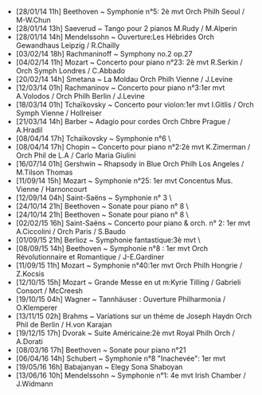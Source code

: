 - [28/01/14 11h] Beethoven ~ Symphonie n°5: 2è mvt Orch Philh Seoul / M-W.Chun
- [28/01/14 13h] Saeverud ~ Tango pour 2 pianos M.Rudy / M.Alperin
- [28/01/14 14h] Mendelssohn ~ Ouverture:Les Hébrides Orch Gewandhaus Leipzig / R.Chailly
- [03/02/14 18h] Rachmaninoff ~ Symphony no.2 op.27
- [04/02/14 11h] Mozart ~ Concerto pour piano n°23: 2è mvt R.Serkin / Orch Symph Londres / C.Abbado
- [20/02/14 14h] Smetana ~ La Moldau Orch Philh Vienne / J.Levine
- [12/03/14 01h] Rachmaninov ~ Concerto pour piano n°3:1er mvt A.Volodos / Orch Philh Berlin / J.Levine
- [18/03/14 01h] Tchaïkovsky ~ Concerto pour violon:1er mvt I.Gitlis / Orch Symph Vienne / Hollreiser
- [21/03/14 14h] Barber ~ Adagio pour cordes Orch Chbre Prague / A.Hradil
- [08/04/14 17h] Tchaïkovsky ~ Symphonie n°6 \
- [08/04/14 17h] Chopin ~ Concerto pour piano n°2:2è mvt K.Zimerman / Orch Phil de L.A / Carlo Maria Giulini
- [16/07/14 01h] Gershwin ~ Rhapsody in Blue Orch Philh Los Angeles / M.Tilson Thomas
- [11/09/14 15h] Mozart ~ Symphonie n°25: 1er mvt  Concentus Mus. Vienne / Harnoncourt
- [12/09/14 04h] Saint-Saëns ~ Symphonie n° 3 \
- [24/10/14 21h] Beethoven ~ Sonate pour piano n° 8 \
- [24/10/14 21h] Beethoven ~ Sonate pour piano n° 8 \
- [02/02/15 16h] Saint-Saëns ~ Concerto pour piano & orch. n° 2: 1er mvt  A.Ciccolini / Orch Paris / S.Baudo
- [01/09/15 21h] Berlioz ~ Symphonie fantastique:3è mvt \
- [08/09/15 14h] Beethoven ~ Symphonie n°8 : 1er mvt  Orch Révolutionnaire et Romantique / J-E.Gardiner
- [11/09/15 11h] Mozart ~ Symphonie n°40:1er mvt  Orch Philh Hongrie / Z.Kocsis
- [12/10/15 15h] Mozart ~ Grande Messe en ut m:Kyrie  Tilling / Gabrieli Consort / McCreesh
- [19/10/15 04h] Wagner ~ Tannhäuser : Ouverture  Philharmonia / O.Klemperer
- [13/11/15 02h] Brahms ~ Variations sur un thème de Joseph Haydn  Orch Phil de Berlin / H.von Karajan
- [19/12/15 17h] Dvorak ~ Suite Américaine:2è mvt  Royal Philh Orch / A.Dorati
- [08/03/16 17h] Beethoven ~ Sonate pour piano n°21
- [06/04/16 14h] Schubert ~ Symphonie n°8 "Inachevée": 1er mvt
- [19/05/16 16h] Babajanyan ~ Elegy  Sona Shaboyan
- [13/06/16 10h] Mendelssohn ~ Symphonie n°1: 4e mvt  Irish Chamber / J.Widmann
